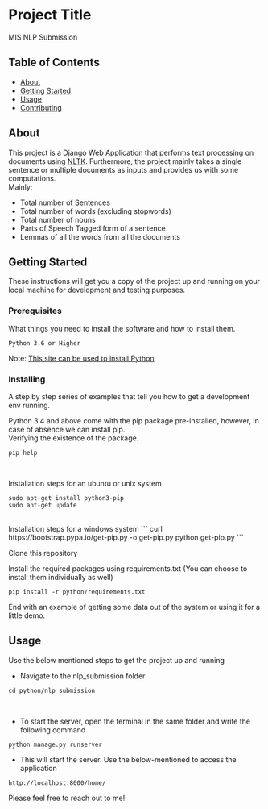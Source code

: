 # Project Title
MIS NLP Submission
## Table of Contents

- [About](#about)
- [Getting Started](#getting_started)
- [Usage](#usage)
- [Contributing](../CONTRIBUTING.md)

## About <a name = "about"></a>

This project is a Django Web Application that performs text processing on documents using <a href="https://www.nltk.org/book/">NLTK</a>. Furthermore, the project mainly takes a single sentence or multiple documents as inputs and provides us with some computations. <br>
Mainly:
- Total number of Sentences
- Total number of words (excluding stopwords)
- Total number of nouns
- Parts of Speech Tagged form of a sentence
- Lemmas of all the words from all the documents

## Getting Started <a name = "getting_started"></a>

These instructions will get you a copy of the project up and running on your local machine for development and testing purposes. 
<!-- See [deployment](#deployment) for notes on how to deploy the project on a live system. -->

### Prerequisites

What things you need to install the software and how to install them.

```
Python 3.6 or Higher
```
Note: <a href="https://www.python.org/downloads/"> This site can be used to install Python</a> 

### Installing

A step by step series of examples that tell you how to get a development env running.
<br>

Python 3.4 and above come with the pip package pre-installed, however, in case of absence we can install pip.
<br>
Verifying the existence of the package.
```
pip help 
```
<br>

Installation steps for an ubuntu or unix system
```
sudo apt-get install python3-pip
sudo apt-get update
```
<br>
Installation steps for a windows system
```
curl https://bootstrap.pypa.io/get-pip.py -o get-pip.py
python get-pip.py
```
<br>

Clone this repository
<br>

Install the required packages using requirements.txt (You can choose to install them individually as well)
```
pip install -r python/requirements.txt
```

End with an example of getting some data out of the system or using it for a little demo.

## Usage <a name = "usage"></a>

Use the below mentioned steps to get the project up and running

- Navigate to the nlp_submission folder
```
cd python/nlp_submission
```
<br>

- To start the server, open the terminal in the same folder and write the following command
```
python manage.py runserver
```

- This will start the server. Use the below-mentioned to access the application
```
http://localhost:8000/home/
```


Please feel free to reach out to me!!

